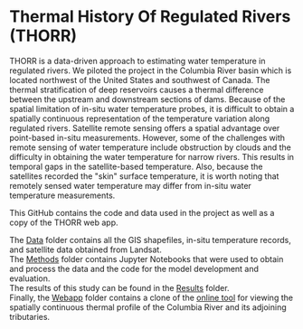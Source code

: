 # Thermal History Of Regulated Rivers (THORR)

THORR is a data-driven approach to estimating water temperature in regulated rivers. We piloted the project in the Columbia River basin which is located northwest of the United States and southwest of Canada. The thermal stratification of deep reservoirs causes a thermal difference between the upstream and downstream sections of dams. Because of the spatial limitation of in-situ water temperature probes, it is difficult to obtain a spatially continuous representation of the temperature variation along regulated rivers. Satellite remote sensing offers a spatial advantage over point-based in-situ measurements. However, some of the challenges with remote sensing of water temperature include obstruction by clouds and the difficulty in obtaining the water temperature for narrow rivers. This results in temporal gaps in the satellite-based temperature. Also, because the satellites recorded the "skin" surface temperature, it is worth noting that remotely sensed water temperature may differ from in-situ water temperature measurements.

This GitHub contains the code and data used in the project as well as a copy of the THORR web app.

The [Data](https://github.com/UW-SASWE/THORR/tree/main/Data) folder contains all the GIS shapefiles, in-situ temperature records, and satellite data obtained from Landsat.  
The [Methods](https://github.com/UW-SASWE/THORR/tree/main/Methods) folder contains Jupyter Notebooks that were used to obtain and process the data and the code for the model development and evaluation.  
The results of this study can be found in the [Results](https://github.com/UW-SASWE/THORR/tree/main/Results) folder.  
Finally, the [Webapp](https://github.com/UW-SASWE/THORR/tree/main/Webapp) folder contains a clone of the [online tool](https://depts.washington.edu/saswe/hydrothermalviewer/) for viewing the spatially continuous thermal profile of the Columbia River and its adjoining tributaries.
